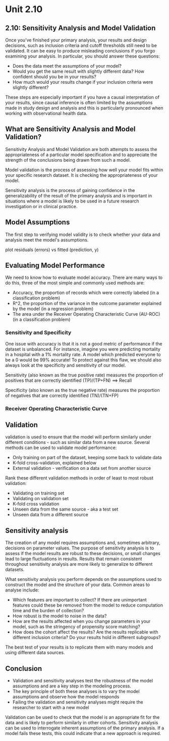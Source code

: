 # Unit 2.10

## 2.10: Sensitivity Analysis and Model Validation

Once you’ve finished your primary analysis, your results and design decisions, such as inclusion criteria and cutoff thresholds still need to be validated. It can be easy to produce misleading conclusions if you forgo examining your analysis. In particular, you should answer these questions:
  * Does the data meet the assumptions of your model? 
  * Would you get the same result with slightly different data? 
How confident should you be in your results? 
  * How much would your results change if your inclusion criteria were slightly different?
  
These steps are especially important if you have a causal interpretation of your results, since causal inference is often limited by the assumptions made in study design and analysis and this is particularly pronounced when working with observational health data.

## What are Sensitivity Analysis and Model Validation?

Sensitivity Analysis and Model Validation are both attempts to assess the appropriateness of a particular model specification and to appreciate the strength of the conclusions being drawn from such a model.

Model validation is the process of assessing how well your model fits within your specific research dataset. It is checking the appropriateness of your model.

Sensitivity analysis is the process of gaining confidence in the generalizability of the result of the primary analysis and is important in situations where a model is likely to be used in a future research investigation or in clinical practice.

## Model Assumptions

The first step to verifying model validity is to check whether your data and analysis meet the model's assumptions.

plot residuals (errors) vs fitted (prediction, y)

## Evaluating Model Performance
We need to know how to evaluate model accuracy. There are many ways to do this, three of the most simple and commonly used methods are:
  * Accuracy, the proportion of records which were correctly labeled (in a classification problem)
  * R^2, the proportion of the variance in the outcome parameter explained by the model (in a regression problem)
  * The area under the Receiver Operating Characteristic Curve (AU-ROC) (in a classification problem)
  
### Sensitivity and Specificity

One issue with accuracy is that it is not a good metric of performance if the dataset is unbalanced.
For instance, imagine you were predicting mortality in a hospital with a 1% mortality rate. A model which predicted everyone to be a 0 would be 99% accurate! To protect against this flaw, we should also always look at the specificity and sensitivity of our model.

Sensitivity (also known as the true positive rate) measures the proportion of positives that are correctly identified (TP)/(TP+FN)
==> Recall

Specificity (also known as the true negative rate) measures the proportion of negatives that are correctly identified (TN)/(TN+FP)

### Receiver Operating Characteristic Curve

## Validation

validation is used to ensure that the model will perform similarly under different conditions - such as similar data from a new source. Several methods can be used to validate model performance:
  * Only training on part of the dataset, keeping some back to validate data
  * K-fold cross-validation, explained below
  * External validation - verification on a data set from another source

Rank these different validation methods in order of least to most robust validation:
  * Validating on training set 
  * Validating on validation set
  * K-fold cross validation
  * Unseen data from the same source - aka a test set
  * Unseen data from a different source

## Sensitivity analysis

The creation of any model requires assumptions and, sometimes arbitrary, decisions on parameter values. The purpose of sensitivity analysis is to assess if the model results are robust to these decisions, or small changes lead to large fluctuations in results. Results that remain consistent throughout sensitivity analysis are more likely to generalize to different datasets.

What sensitivity analysis you perform depends on the assumptions used to construct the model and the structure of your data. Common areas to analyse include:
  * Which features are important to collect? If there are unimportant features could these be removed from the model to reduce computation time and the burden of collection?
  * How robust is the model to noise in the data?
  * How are the results affected when you change parameters in your model, such as the stringency of propensity score matching?
  * How does the cohort affect the results? Are the results replicable with different inclusion criteria? Do your results hold in different subgroups?
  
The best test of your results is to replicate them with many models and using different data sources.

## Conclusion

  * Validation and sensitivity analyses test the robustness of the model assumptions and are a key step in the modeling process.
  * The key principle of both these analyses is to vary the model assumptions and observe how the model responds
  * Failing the validation and sensitivity analyses might require the researcher to start with a new model
  
Validation can be used to check that the model is an appropriate fit for the data and is likely to perform similarly in other cohorts. Sensitivity analysis can be used to interrogate inherent assumptions of the primary analysis. If a model fails these tests, this could indicate that a new approach is required. 
